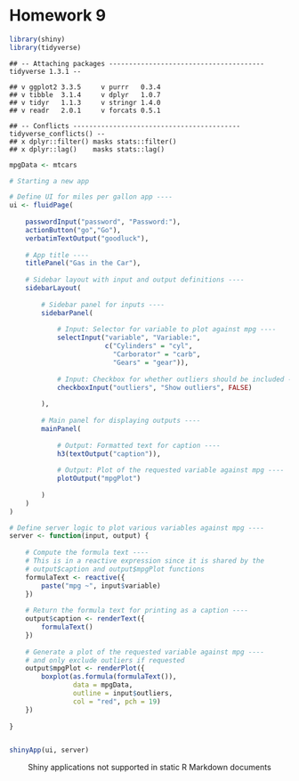 Homework 9
================

``` r
library(shiny)
library(tidyverse)
```

    ## -- Attaching packages --------------------------------------- tidyverse 1.3.1 --

    ## v ggplot2 3.3.5     v purrr   0.3.4
    ## v tibble  3.1.4     v dplyr   1.0.7
    ## v tidyr   1.1.3     v stringr 1.4.0
    ## v readr   2.0.1     v forcats 0.5.1

    ## -- Conflicts ------------------------------------------ tidyverse_conflicts() --
    ## x dplyr::filter() masks stats::filter()
    ## x dplyr::lag()    masks stats::lag()

``` r
mpgData <- mtcars

# Starting a new app

# Define UI for miles per gallon app ----
ui <- fluidPage(
    
    passwordInput("password", "Password:"),
    actionButton("go","Go"),
    verbatimTextOutput("goodluck"),
    
    # App title ----
    titlePanel("Gas in the Car"),
    
    # Sidebar layout with input and output definitions ----
    sidebarLayout(
        
        # Sidebar panel for inputs ----
        sidebarPanel(
            
            # Input: Selector for variable to plot against mpg ----
            selectInput("variable", "Variable:",
                        c("Cylinders" = "cyl",
                          "Carborator" = "carb",
                          "Gears" = "gear")),
           
            # Input: Checkbox for whether outliers should be included ----
            checkboxInput("outliers", "Show outliers", FALSE)
            
        ),
        
        # Main panel for displaying outputs ----
        mainPanel(
            
            # Output: Formatted text for caption ----
            h3(textOutput("caption")),
            
            # Output: Plot of the requested variable against mpg ----
            plotOutput("mpgPlot")
            
        )
    )
)

# Define server logic to plot various variables against mpg ----
server <- function(input, output) {
    
    # Compute the formula text ----
    # This is in a reactive expression since it is shared by the
    # output$caption and output$mpgPlot functions
    formulaText <- reactive({
        paste("mpg ~", input$variable)
    })
    
    # Return the formula text for printing as a caption ----
    output$caption <- renderText({
        formulaText()
    })
    
    # Generate a plot of the requested variable against mpg ----
    # and only exclude outliers if requested
    output$mpgPlot <- renderPlot({
        boxplot(as.formula(formulaText()),
                data = mpgData,
                outline = input$outliers,
                col = "red", pch = 19)
    })
    
}


shinyApp(ui, server)
```

<div style="width: 100% ; height: 400px ; text-align: center; box-sizing: border-box; -moz-box-sizing: border-box; -webkit-box-sizing: border-box;" class="muted well">Shiny applications not supported in static R Markdown documents</div>
